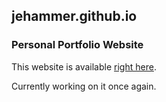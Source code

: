 ## jehammer.github.io
### Personal Portfolio Website
This website is available [right here](https://jehammer.github.io/).

Currently working on it once again. 